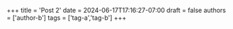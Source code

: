 +++
title = 'Post 2'
date = 2024-06-17T17:16:27-07:00
draft = false
authors = ['author-b']
tags = ['tag-a','tag-b']
+++

